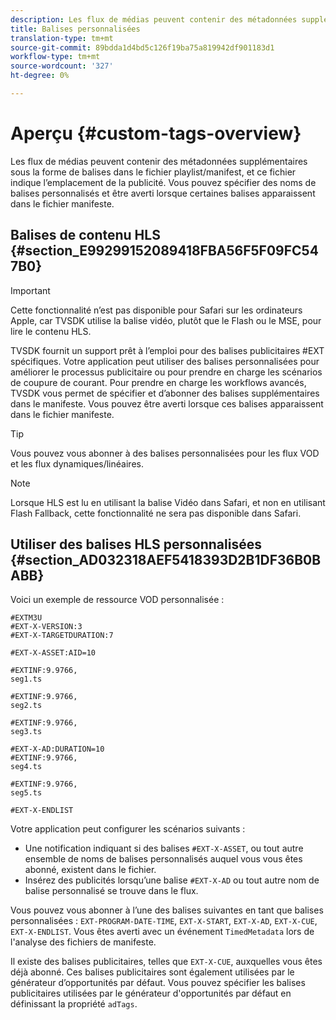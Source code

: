 ```yaml
---
description: Les flux de médias peuvent contenir des métadonnées supplémentaires sous la forme de balises dans le fichier playlist/manifest, et ce fichier indique l’emplacement de la publicité. Vous pouvez spécifier des noms de balises personnalisés et être averti lorsque certaines balises apparaissent dans le fichier manifeste.
title: Balises personnalisées
translation-type: tm+mt
source-git-commit: 89bdda1d4bd5c126f19ba75a819942df901183d1
workflow-type: tm+mt
source-wordcount: '327'
ht-degree: 0%

---
```



# Aperçu {#custom-tags-overview}

Les flux de médias peuvent contenir des métadonnées supplémentaires sous la forme de balises dans le fichier playlist/manifest, et ce fichier indique l’emplacement de la publicité. Vous pouvez spécifier des noms de balises personnalisés et être averti lorsque certaines balises apparaissent dans le fichier manifeste.

## Balises de contenu HLS {#section_E99299152089418FBA56F5F09FC547B0}

>[!IMPORTANT]
>
>Cette fonctionnalité n’est pas disponible pour Safari sur les ordinateurs Apple, car TVSDK utilise la balise vidéo, plutôt que le Flash ou le MSE, pour lire le contenu HLS.

TVSDK fournit un support prêt à l’emploi pour des balises publicitaires #EXT spécifiques. Votre application peut utiliser des balises personnalisées pour améliorer le processus publicitaire ou pour prendre en charge les scénarios de coupure de courant. Pour prendre en charge les workflows avancés, TVSDK vous permet de spécifier et d’abonner des balises supplémentaires dans le manifeste. Vous pouvez être averti lorsque ces balises apparaissent dans le fichier manifeste.

>[!TIP]
>
>Vous pouvez vous abonner à des balises personnalisées pour les flux VOD et les flux dynamiques/linéaires.

>[!NOTE]
>
>Lorsque HLS est lu en utilisant la balise Vidéo dans Safari, et non en utilisant Flash Fallback, cette fonctionnalité ne sera pas disponible dans Safari.

## Utiliser des balises HLS personnalisées {#section_AD032318AEF5418393D2B1DF36B0BABB}

Voici un exemple de ressource VOD personnalisée :

```
#EXTM3U
#EXT-X-VERSION:3
#EXT-X-TARGETDURATION:7
 
#EXT-X-ASSET:AID=10
 
#EXTINF:9.9766,
seg1.ts
 
#EXTINF:9.9766,
seg2.ts
 
#EXTINF:9.9766,
seg3.ts
 
#EXT-X-AD:DURATION=10
#EXTINF:9.9766,
seg4.ts
 
#EXTINF:9.9766,
seg5.ts
 
#EXT-X-ENDLIST
```

Votre application peut configurer les scénarios suivants :

* Une notification indiquant si des balises `#EXT-X-ASSET`, ou tout autre ensemble de noms de balises personnalisés auquel vous vous êtes abonné, existent dans le fichier.
* Insérez des publicités lorsqu’une balise `#EXT-X-AD` ou tout autre nom de balise personnalisé se trouve dans le flux.

Vous pouvez vous abonner à l’une des balises suivantes en tant que balises personnalisées : `EXT-PROGRAM-DATE-TIME`, `EXT-X-START`, `EXT-X-AD`, `EXT-X-CUE`, `EXT-X-ENDLIST`. Vous êtes averti avec un événement `TimedMetadata` lors de l&#39;analyse des fichiers de manifeste.

Il existe des balises publicitaires, telles que `EXT-X-CUE`, auxquelles vous êtes déjà abonné. Ces balises publicitaires sont également utilisées par le générateur d’opportunités par défaut. Vous pouvez spécifier les balises publicitaires utilisées par le générateur d&#39;opportunités par défaut en définissant la propriété `adTags`.